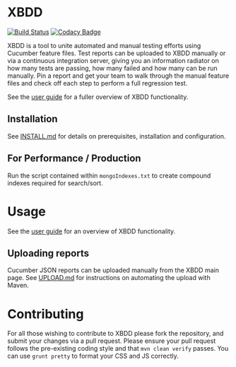 XBDD 
====

[![Build Status](https://travis-ci.org/orionhealth/XBDD.svg)](https://travis-ci.org/orionhealth/XBDD)
[![Codacy Badge](https://api.codacy.com/project/badge/Grade/e4e302179ece414aba739157ff82c222)](https://www.codacy.com/app/orionhealth/XBDD?utm_source=github.com&amp;utm_medium=referral&amp;utm_content=orionhealth/XBDD&amp;utm_campaign=Badge_Grade)

XBDD is a tool to unite automated and manual testing efforts using Cucumber feature files. Test reports can be uploaded to XBDD manually or via a continuous integration server, giving you an information radiator on how many tests are passing, how many failed and how many can be run manually. Pin a report and get your team to walk through the manual feature files and check off each step to perform a full regression test.

See the [user guide](/docs/usage/user-guide.md) for a fuller overview of XBDD functionality.

Installation
------------

See [INSTALL.md](/docs/INSTALL.md) for details on prerequisites, installation and configuration.

For Performance / Production
----------------------------

Run the script contained within `mongoIndexes.txt` to create compound indexes required for search/sort.

Usage
=====

See the [user guide](/docs/usage/user-guide.md) for an overview of XBDD functionality.

Uploading reports
-----------------

Cucumber JSON reports can be uploaded manually from the XBDD main page. See [UPLOAD.md](/docs/UPLOAD.md) for instructions on automating the upload with Maven.

Contributing
============
For all those wishing to contribute to XBDD please fork the repository, and submit your changes via a pull request.
Please ensure your pull request follows the pre-existing coding style and that `mvn clean verify` passes.  You can use `grunt pretty` to format your CSS and JS correctly.
